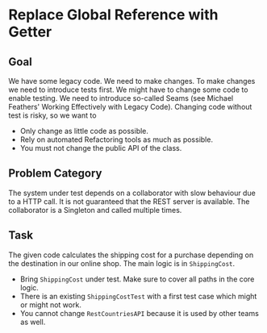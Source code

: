 Replace Global Reference with Getter
====================================

Goal
----

We have some legacy code. We need to make changes.
To make changes we need to introduce tests first.
We might have to change some code to enable testing.
We need to introduce so-called Seams (see Michael
Feathers' Working Effectively with Legacy Code).
Changing code without test is risky, so we want to

* Only change as little code as possible.
* Rely on automated Refactoring tools as much as possible.
* You must not change the public API of the class.

Problem Category
----------------

The system under test depends on a collaborator with
slow behaviour due to a HTTP call. It is not guaranteed
that the REST server is available. The collaborator is
a Singleton and called multiple times.

Task
----

The given code calculates the shipping cost for a purchase
depending on the destination in our online shop. The main
logic is in `ShippingCost`.

* Bring `ShippingCost` under test. Make sure to cover all paths in the core logic.
* There is an existing `ShippingCostTest` with a first test case which might or might not work.
* You cannot change `RestCountriesAPI` because it is used by other teams as well.
